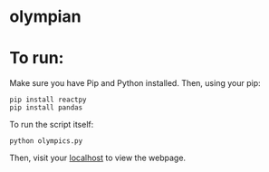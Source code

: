 # olympian

# To run:

Make sure you have Pip and Python installed. Then, using your pip:
```
pip install reactpy
pip install pandas
```

To run the script itself:
```
python olympics.py
```

Then, visit your [localhost](http://127.0.0.1:8000) to view the webpage.